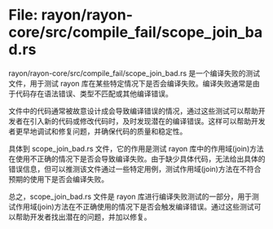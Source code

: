 # File: rayon/rayon-core/src/compile_fail/scope_join_bad.rs

rayon/rayon-core/src/compile_fail/scope_join_bad.rs 是一个编译失败的测试文件，用于测试 rayon 库在某些特定情况下是否会编译失败。编译失败通常是由于代码存在语法错误、类型不匹配或其他编译错误。

文件中的代码通常被故意设计成会导致编译错误的情况，通过这些测试可以帮助开发者在引入新的代码或修改代码时，及时发现潜在的编译错误。这样可以帮助开发者更早地调试和修复问题，并确保代码的质量和稳定性。

具体到 scope_join_bad.rs 文件，它的作用是测试 rayon 库中的作用域(join)方法在使用不正确的情况下是否会导致编译失败。由于缺少具体代码，无法给出具体的错误信息，但可以推测该文件通过一些特定用例，测试作用域(join)方法在不符合预期的使用下是否会编译失败。

总之，scope_join_bad.rs 文件是 rayon 库进行编译失败测试的一部分，用于测试作用域(join)方法在不正确使用的情况下是否会触发编译错误。通过这些测试可以帮助开发者找出潜在的问题，并加以修复。

